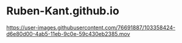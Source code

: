 # Ruben-Kant.github.io

https://user-images.githubusercontent.com/76691887/103358424-d6e80d00-4ab5-11eb-9c0e-59c430eb2385.mov
